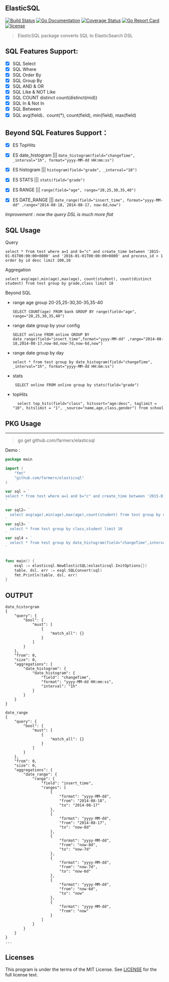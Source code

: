 ElasticSQL
-----------
[![Build Status](https://travis-ci.org/farmerx/elasticsql.svg?branch=master)](https://travis-ci.org/farmerx/elasticsql)
[![Go Documentation](http://img.shields.io/badge/go-documentation-blue.svg?style=flat-square)](https://godoc.org/github.com/farmerx/elasticsql)
[![Coverage Status](https://coveralls.io/repos/github/farmerx/elasticsql/badge.svg?branch=master)](https://coveralls.io/github/farmerx/elasticsql?branch=master)
[![Go Report Card](https://goreportcard.com/badge/github.com/farmerx/elasticsql)](https://goreportcard.com/report/github.com/farmerx/elasticsql)
[![license](https://img.shields.io/github/license/mashape/apistatus.svg?maxAge=2592000)](https://github.com/farmerx/elasticsql/blob/master/LICENSE)

> ElasticSQL package converts SQL to ElasticSearch DSL

## SQL Features Support:

- [x] SQL Select
- [x] SQL Where
- [x] SQL Order By
- [x] SQL Group By
- [x] SQL AND & OR
- [x] SQL Like & NOT Like
- [x] SQL COUNT distinct   count(distinct(mid))
- [x] SQL In & Not In
- [x] SQL Between
- [x] SQL avg(field)、count(*), count(field), min(field), max(field)

## Beyond SQL Features Support：
- [x] ES TopHits
- [x] ES date_histogram    |||   `date_histogram(field="changeTime", _interval="1h", format="yyyy-MM-dd HH:mm:ss")`
- [x] ES histogram      ||| `histogram(field="grade", _interval="10")`
- [x] ES STATS           ||| `stats(field="grade")`
- [x] ES RANGE           ||| `range(field="age", range="20,25,30,35,40")`
- [x] ES DATE_RANGE      |||  `date_range(field="insert_time", format="yyyy-MM-dd" ,range="2014-08-18, 2014-08-17, now-6d,now")`



*Improvement : now the query DSL is much more flat*


## SQL Usage
Query
```
select * from test where a=1 and b="c" and create_time between '2015-01-01T00:00:00+0800' and '2016-01-01T00:00:00+0800' and process_id > 1 order by id desc limit 100,10
```
Aggregation
```
select avg(age),min(age),max(age), count(student), count(distinct student) from test group by grade,class limit 10
```
Beyond SQL
 * range age group 20-25,25-30,30-35,35-40
	```
	SELECT COUNT(age) FROM bank GROUP BY range(field="age", range="20,25,30,35,40")
	```
 * range date group by your config
 	```
	SELECT online FROM online GROUP BY date_range(field="insert_time",format="yyyy-MM-dd" ,range="2014-08-18,2014-08-17,now-8d,now-7d,now-6d,now")
	```
 * range date group by day

	```
	select * from test group by date_histogram(field="changeTime", _interval="1h", format="yyyy-MM-dd HH:mm:ss")
	```
 * stats
 	```
	 SELECT online FROM online group by stats(field="grade")
	```
 * topHits
 	```
	  select top_hits(field="class", hitssort="age:desc", taglimit = "10", hitslimit = "1", _source="name,age,class,gender") from school
	```


## PKG Usage
-------------

> go get github.com/farmerx/elasticsql

Demo :
```go
package main

import (
    "fmt"
    "github.com/farmerx/elasticsql"
)

var sql = `
select * from test where a=1 and b="c" and create_time between '2015-01-01T00:00:00+0800' and '2016-01-01T00:00:00+0800' and process_id > 1 order by id desc limit 100,10
`

var sql2= `
  select avg(age),min(age),max(age),count(student) from test group by class limit 10
`
var sql3= `
  select * from test group by class,student limit 10
`
var sql4 = `
  select * from test group by date_histogram(field="changeTime",interval="1h",format="yyyy-MM-dd HH:mm:ss")
`


func main() {
    esql := elasticsql.NewElasticSQL(eslasticsql.InitOptions{})
    table, dsl, err := esql.SQLConvert(sql)
	fmt.Println(table, dsl, err)
}

```

## OUTPUT
```
date_historgram
{
    "query": {
        "bool": {
            "must": [
                {
                    "match_all": {}
                }
            ]
        }
    },
    "from": 0,
    "size": 0,
    "aggregations": {
        "date_histogram": {
            "date_histogram": {
                "field": "changeTime",
                "format": "yyyy-MM-dd HH:mm:ss",
                "interval": "1h"
            }
        }
    }
}

date_range
{
    "query": {
        "bool": {
            "must": [
                {
                    "match_all": {}
                }
            ]
        }
    },
    "from": 0,
    "size": 0,
    "aggregations": {
        "date_range": {
            "range": {
                "field": "insert_time",
                "ranges": [
                    {
                        "format": "yyyy-MM-dd",
                        "from": "2014-08-18",
                        "to": "2014-08-17"
                    },
                    {
                        "format": "yyyy-MM-dd",
                        "from": "2014-08-17",
                        "to": "now-8d"
                    },
                    {
                        "format": "yyyy-MM-dd",
                        "from": "now-8d",
                        "to": "now-7d"
                    },
                    {
                        "format": "yyyy-MM-dd",
                        "from": "now-7d",
                        "to": "now-6d"
                    },
                    {
                        "format": "yyyy-MM-dd",
                        "from": "now-6d",
                        "to": "now"
                    },
                    {
                        "format": "yyyy-MM-dd",
                        "from": "now"
                    }
                ]
            }
        }
    }
}
...
```

## Licenses

This program is under the terms of the MIT License. See [LICENSE](https://github.com/farmerx/elasticsql/blob/master/LICENSE) for the full license text.

